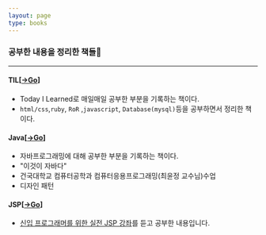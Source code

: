 ```yaml
---
layout: page
type: books
---
```


<h3> 공부한 내용을 정리한 책들📒</h3>

<hr>

#### TIL[[→Go](https://dh00023.gitbooks.io/til/content/)]
- Today I Learned로 매일매일 공부한 부분을 기록하는 책이다.
- `html/css`,`ruby`, `RoR` ,`javascript`, `Database(mysql)`등을 공부하면서 정리한 책이다.

#### Java[[→Go](https://dh00023.gitbooks.io/java/)]
- 자바프로그래밍에 대해 공부한 부분을 기록하는 책이다.
- "이것이 자바다"
- 건국대학교 컴퓨터공학과 컴퓨터응용프로그래밍(최윤정 교수님)수업
- 디자인 패턴

#### JSP[[→Go](https://dh00023.gitbooks.io/jsp/)]
- [신입 프로그래머를 위한 실전 JSP 강좌](https://www.inflearn.com/course/%EC%8B%A4%EC%A0%84-jsp-%EA%B0%95%EC%A2%8C/)를 듣고 공부한 내용입니다.